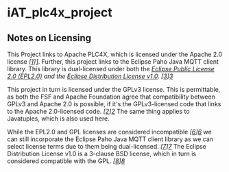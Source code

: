# iAT_plc4x_project

## Notes on Licensing
This Project links to Apache PLC4X, which is licensed under the Apache 2.0 license <cite>[[1]][1]</cite>.
Further, this project links to the Eclipse Paho Java MQTT client library. This library is dual-licensed under both the <cite>[Eclipse Public License 2.0 (EPL2.0)][5] and the <cite>[Eclipse Distribution License v1.0][4]</cite>. <cite>[[3]][3]</cite>

This project in turn is licensed under the GPLv3 license. This is permittable, as both the FSF and Apache Foundation agree that compatibility between GPLv3 and Apache 2.0 is possible, if it's the GPLv3-licensed code that links to the Apache 2.0-licensed code. <cite>[[2]][2]</cite> The same thing applies to Javatuples, which is also used here.<br />

While the EPL2.0 and GPL licenses are considered incompatible <cite>[[6]][6]</cite> we can still incorporate the Eclipse Paho Java MQTT client library as we can select license terms due to them being dual-licensed. <cite>[[7]][7]</cite> The Eclipse Distribution License v1.0 is a 3-clause BSD license, which in turn is considered compatible with the GPL. <cite>[[8]][8]</cite>


[1]: https://github.com/apache/plc4x/blob/develop/LICENSE
[2]: https://www.apache.org/licenses/GPL-compatibility.html

[3]: https://github.com/eclipse/paho.mqtt.java/blob/master/LICENSE
[4]: https://www.eclipse.org/org/documents/edl-v10.php
[5]: https://www.eclipse.org/legal/epl-2.0/
[6]: https://www.eclipse.org/legal/eplfaq.php#GPLCOMPATIBLE
[7]: https://www.eclipse.org/legal/eplfaq.php#DUALLIC
[8]: https://www.gnu.org/licenses/license-list.en.html#ModifiedBSD